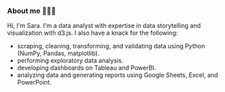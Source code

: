 ### About me 👩🏻‍🦰
<!--
**saravalente/saravalente** is a ✨ _special_ ✨ repository because its `README.md` (this file) appears on your GitHub profile.

Here are some ideas to get you started:

- 🔭 I’m currently working on ...
- 🌱 I’m currently learning ...
- 👯 I’m looking to collaborate on ...
- 🤔 I’m looking for help with ...
- 💬 Ask me about ...
- 📫 How to reach me: ...
- 😄 Pronouns: ...
- ⚡ Fun fact: ...
-->

Hi, I'm Sara. I'm a data analyst with expertise in data storytelling and visualization with d3.js. I also have a knack for the following:

- scraping, cleaning, transforming, and validating data using Python (NumPy, Pandas, matplotlib).
- performing exploratory data analysis.
- developing dashboards on Tableau and PowerBI.
- analyzing data and generating reports using Google Sheets, Excel, and PowerPoint.
